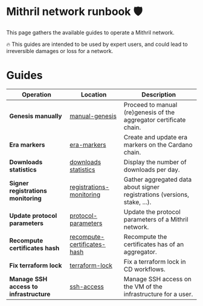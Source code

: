 # Mithril network runbook :shield:

This page gathers the available guides to operate a Mithril network.

:fire: This guides are intended to be used by expert users, and could lead to irreversible damages or loss for a network.

# Guides

| Operation | Location | Description
|------------|------------|------------
| **Genesis manually** | [manual-genesis](./genesis-manually/README.md) | Proceed to manual (re)genesis of the aggregator certificate chain.
| **Era markers** | [era-markers](./era-markers/README.md) | Create and update era markers on the Cardano chain.
| **Downloads statistics** | [downloads statistics](./statistics/README.md) | Display the number of downloads per day.
| **Signer registrations monitoring** | [registrations-monitoring](./registrations-monitoring/README.md) | Gather aggregated data about signer registrations (versions, stake, ...).
| **Update protocol parameters** | [protocol-parameters](./protocol-parameters/README.md) | Update the protocol parameters of a Mithril network.
| **Recompute certificates hash** | [recompute-certificates-hash](./recompute-certificates-hash/README.md) | Recompute the certificates has of an aggregator.
| **Fix terraform lock** | [terraform-lock](./terraform-lock/README.md) | Fix a terraform lock in CD workflows.
| **Manage SSH access to infrastructure** | [ssh-access](./ssh-access/README.md) | Manage SSH access on the VM of the infrastructure for a user.


